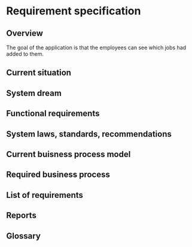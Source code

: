 # Requirement specification

## Overview
The goal of the application is that the employees can see which jobs had added to them.

## Current situation

## System dream

## Functional requirements

## System laws, standards, recommendations 

## Current buisness process model

## Required business process

## List of requirements

## Reports

## Glossary

